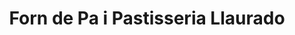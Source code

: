 ---
title: "Forn de Pa i Pastisseria Llaurado"
url: /reus/forn-de-pa-i-pastisseria-llaurado/
shop: panadería
---